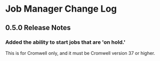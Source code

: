 # Job Manager Change Log

## 0.5.0 Release Notes
### Added the ability to start jobs that are 'on hold.'
This is for Cromwell only, and it must be Cromwell version 37 or higher.
